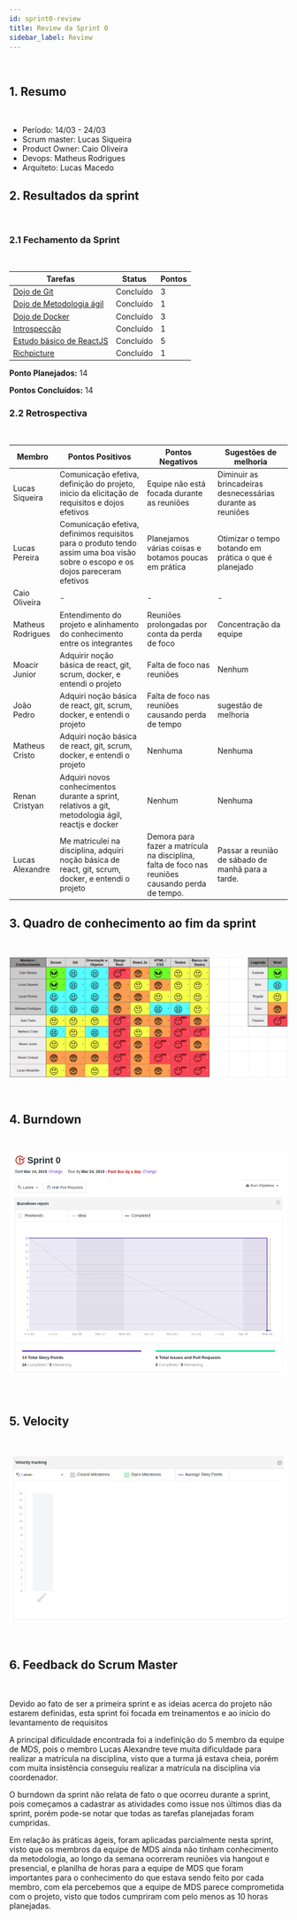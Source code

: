 ```yaml
---
id: sprint0-review
title: Review da Sprint 0
sidebar_label: Review
---
```


<br>

## 1. Resumo

<br>

- Período: 14/03 - 24/03
- Scrum master: Lucas Siqueira
- Product Owner: Caio Oliveira
- Devops: Matheus Rodrigues
- Arquiteto: Lucas Macedo

## 2. Resultados da sprint

<br>

### 2.1 Fechamento da Sprint

<br>

Tarefas|Status|Pontos
--|--|--
|[Dojo de Git](https://github.com/fga-eps-mds/2019.1-hora-da-hora/issues/1) | Concluído | 3
|[Dojo de Metodologia ágil](https://github.com/fga-eps-mds/2019.1-hora-da-hora/issues/2) | Concluído | 1
|[Dojo de Docker](https://github.com/fga-eps-mds/2019.1-hora-da-hora/issues/3) | Concluído | 3
|[Introspecção](https://github.com/fga-eps-mds/2019.1-hora-da-hora/issues/4) | Concluído | 1
|[Estudo básico de ReactJS](https://github.com/fga-eps-mds/2019.1-hora-da-hora/issues/5) | Concluído | 5
|[Richpicture](https://github.com/fga-eps-mds/2019.1-hora-da-hora/issues/6) | Concluído | 1


**Ponto Planejados:** 14

**Pontos Concluídos:** 14

### 2.2 Retrospectiva

<br>

|Membro|Pontos Positivos|Pontos Negativos|Sugestões de melhoria|
|---|------|-----|---|
|Lucas Siqueira|Comunicação efetiva, definição do projeto, inicio da elicitação de requisitos e dojos efetivos | Equipe não está focada durante as reuniões|Diminuir as brincadeiras desnecessárias durante as reuniões|
|Lucas Pereira|Comunicação efetiva, definimos requisitos para o produto tendo assim uma boa visão sobre o escopo e os dojos pareceram efetivos | Planejamos várias coisas e botamos poucas em prática| Otimizar o tempo botando em prática o que é planejado |
|Caio Oliveira| - | - | - |
|Matheus Rodrigues|Entendimento do projeto e alinhamento do conhecimento entre os integrantes| Reuniões prolongadas por conta da perda de foco| Concentração da equipe|
|Moacir Junior|Adquirir noção básica de react, git, scrum, docker, e entendi o projeto |Falta de foco nas reuniões |Nenhum|
|João Pedro|Adquiri noção básica de react, git, scrum, docker, e entendi o projeto |Falta de foco nas reuniões causando perda de tempo | sugestão de melhoria|
|Matheus Cristo|Adquiri noção básica de react, git, scrum, docker, e entendi o projeto | Nenhuma| Nenhuma|
|Renan Cristyan|Adquiri novos conhecimentos durante a sprint, relativos a git, metodologia ágil, reactjs e docker | Nenhum| Nenhuma|
|Lucas Alexandre| Me matriculei na disciplina, adquiri noção básica de react, git, scrum, docker, e entendi o projeto | Demora para fazer a matrícula na disciplina, falta de foco nas reuniões causando perda de tempo.| Passar a reunião de sábado de manhã para a tarde. |

## 3. Quadro de conhecimento ao fim da sprint
<br>

![Ilustração do Quadro de Conhecimentos](assets/quadro-conhecimento-1.png)

<br>

## 4. Burndown

<br>

![Burndown Sprint 0](assets/burndown-sprint0.png)

<br>

## 5. Velocity

<br>

![Velocity Sprint 0](assets/velocity-sprint0.png)

<br>

## 6. Feedback do Scrum Master

<br>

Devido ao fato de ser a primeira sprint e as ideias acerca do projeto não estarem definidas, esta sprint foi focada em treinamentos e ao início do levantamento de requisitos

A principal dificuldade encontrada foi a indefinição do 5 membro da equipe de MDS, pois o membro Lucas Alexandre teve muita dificuldade para realizar a matrícula na disciplina, visto que a turma já estava cheia, porém com muita insistência conseguiu realizar a matrícula na disciplina via coordenador.

O burndown da sprint não relata de fato o que ocorreu durante a sprint, pois começamos a cadastrar as atividades como issue nos últimos dias da sprint, porém pode-se notar que todas as tarefas planejadas foram cumpridas.

Em relação às práticas ágeis, foram aplicadas parcialmente nesta sprint, visto que os membros da equipe de MDS ainda não tinham conhecimento da metodologia, ao longo da semana ocorreram reuniões via hangout e presencial, e planilha de horas para a equipe de MDS  que foram importantes para o conhecimento do que estava sendo feito por cada membro, com ela percebemos que a equipe de MDS parece comprometida com o projeto, visto que todos cumpriram com pelo menos as 10 horas planejadas.












